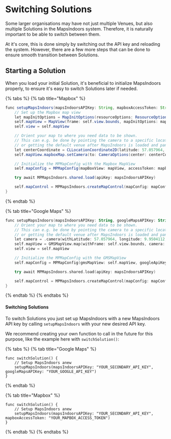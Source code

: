 # Switching Solutions

Some larger organisations may have not just multiple Venues, but also multiple Solutions in the MapsIndoors system. Therefore, it is naturally important to be able to switch between them.

At it's core, this is done simply by switching out the API key and reloading the system. However, there are a few more steps that can be done to ensure smooth transition between Solutions.

## Starting a Solution[​](https://docs.mapsindoors.com/switch-solutions#starting-a-solution) <a href="#starting-a-solution" id="starting-a-solution"></a>

When you load your initial Solution, it's beneficial to initialize MapsIndoors properly, to ensure it's easy to switch Solutions later if needed.

{% tabs %}
{% tab title="Mapbox" %}
```java
func setupMapsIndoors(mapsIndoorsAPIKey: String, mapboxAccessToken: String) async throws {
    // Set up the Mapbox map view
    let mapInitOptions = MapInitOptions(resourceOptions: ResourceOptions(accessToken: mapboxAccessToken))
    self.mapView = MapView(frame: self.view.bounds, mapInitOptions: mapInitOptions)
    self.view = self.mapView

    // Orient your map to where you need data to be shown.
    // This can e.g. be done by pointing the camera to a specific location (shown below)
    // or getting the default venue after MapsIndoors is loaded and panning the camera there.
    let centerCoordinate = CLLocationCoordinate2D(latitude: 57.057964, longitude: 9.9504112, zoom: 20)
    self.mapView.mapboxMap.setCamera(to: CameraOptions(center: centerCoordinate, zoom: 20))

    // Initialize the MPMapConfig with the Mapbox MapView
    self.mapConfig = MPMapConfig(mapBoxView: mapView, accessToken: mapboxAccessToken)

    try await MPMapsIndoors.shared.load(apiKey: mapsIndoorsAPIKey)

    self.mapControl = MPMapsIndoors.createMapControl(mapConfig: mapConfig)
}
```
{% endtab %}

{% tab title="Google Maps" %}
```kotlin
func setupMapsIndoors(mapsIndoorsAPIKey: String, googleMapsAPIKey: String) async throws {
    // Orient your map to where you need data to be shown.
    // This can e.g. be done by pointing the camera to a specific location (shown below)
    // or getting the default venue after MapsIndoors is loaded and panning the camera there.
    let camera = .camera(withLatitude: 57.057964, longitude: 9.9504112, zoom: 20)
    self.mapView = GMSMapView.map(withFrame: self.view.bounds, camera: camera)
    self.view = self.mapView

    // Initialize the MPMapConfig with the GMSMapView
    self.mapConfig = MPMapConfig(gmsMapView: self.mapView, googleApiKey: googleMapsAPIKey)

    try await MPMapsIndoors.shared.load(apiKey: mapsIndoorsAPIKey)

    self.mapControl = MPMapsIndoors.createMapControl(mapConfig: mapConfig)
}
```
{% endtab %}
{% endtabs %}

#### Switching Solutions[​](https://docs.mapsindoors.com/switch-solutions/#switching-solutions) <a href="#switching-solutions" id="switching-solutions"></a>

To switch Solutions you just set up MapsIndoors with a new MapsIndoors API key by calling `setupMapsIndoors` with your new desired API key.

We recommend creating your own function to call in the future for this purpose, like the example here with `switchSolution()`:

{% tabs %}
{% tab title="Google Maps" %}
```
func switchSolution() {
    // Setup MapsIndoors anew
    setupMapsIndoors(mapsIndoorsAPIKey: "YOUR_SECONDARY_API_KEY", googleMapsAPIKey: "YOUR_GOOGLE_API_KEY")
}
```
{% endtab %}

{% tab title="Mapbox" %}
```
func switchSolution() {
    // Setup MapsIndoors anew
    setupMapsIndoors(mapsIndoorsAPIKey: "YOUR_SECONDARY_API_KEY", mapboxAccessToken: "YOUR_MAPBOX_ACCESS_TOKEN")
}
```
{% endtab %}
{% endtabs %}

